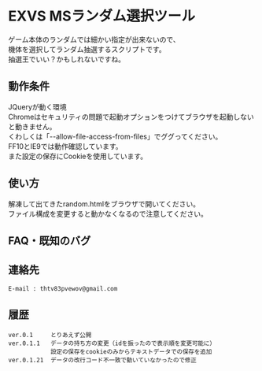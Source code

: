 EXVS MSランダム選択ツール
======================
ゲーム本体のランダムでは細かい指定が出来ないので、  
機体を選択してランダム抽選するスクリプトです。  
抽選王でいい？かもしれないですね。  
 
動作条件
------
JQueryが動く環境  
Chromeはセキュリティの問題で起動オプションをつけてブラウザを起動しないと動きません。  
くわしくは「--allow-file-access-from-files」でググってください。  
FF10とIE9では動作確認しています。  
また設定の保存にCookieを使用しています。  


使い方
----------------
解凍して出てきたrandom.htmlをブラウザで開いてください。  
ファイル構成を変更すると動かなくなるので注意してください。  


FAQ・既知のバグ
----------------

連絡先
----------------
	E-mail : thtv83pvewov@gmail.com

履歴
----------------
	ver.0.1		とりあえず公開
	ver.0.1.1	データの持ち方の変更（idを振ったので表示順を変更可能に）
				設定の保存をcookieのみからテキストデータでの保存を追加
	ver.0.1.21	データの改行コード不一致で動いていなかったので修正